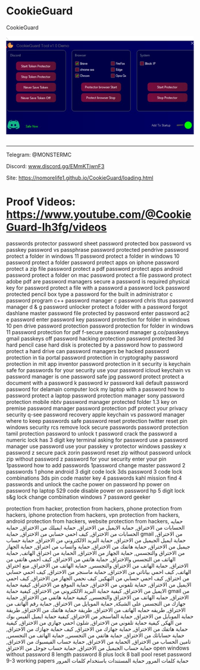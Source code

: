 # CookieGuard
CookieGuard


![](CookieGuard.png)


-- --

Telegram: @MONSTERMC


Discord: www.discord.gg/EMmKTjwnF3


Site: https://nomorelife1.github.io/CookieGuard/loading.html


Proof Videos: https://www.youtube.com/@CookieGuard-lh3fg/videos
=======================
passwords protector
password sheet
password protected box
password vs passkey
password vs passphrase
password protected pendrive
password protect a folder in windows 11
password protect a folder in windows 10
password protect a folder
password protect apps on iphone
password protect a zip file
password protect a pdf
password protect apps android
password protect a folder on mac
password protect a file
password protect adobe pdf
are password managers secure
a password is required
physical key for password
protect a file with a password
a password lock
password protected pencil box
type a password for the built in administrator
c password program
c++ password manager
c password
chris titus password manager
d & g password unlocker
protect a folder with a password
forgot dashlane master password
file protected by password
enter password ac2
e password
enter password key
password protection for folder in windows 10
pen drive password protection
password protection for folder in windows 11
password protection for pdf
f-secure password manager
g.co/passkeys
gmail passkeys off
password hacking protection
password protected 3d hard pencil case
hard disk is protected by a password
how to password protect a hard drive
can password managers be hacked
password protection in tia portal
password protection in cryptography
password protection in mit app inventor
password protection in it security
is keychain safe for passwords
for your security use your password
icloud keychain vs password manager
is one password safe
jpg password protect
protect a document with a password
k password
kr password
kali default password
password for delamain computer
lock my laptop with a password
how to password protect a laptop
password protection manager sony
password protection mobile
nbtv password manager
protected folder 1.3 key
on premise password manager
password protection pdf
protect your privacy security
q-see password recovery
apple keychain vs password manager
where to keep passwords safe
password reset protection twitter
reset pin windows security
rcs remove lock
secure passwords
password protection tamil
protection password to unlock
t password
crack the password a numeric lock has 3 digit key
terminal asking for password
use a password manager
use password
use your passkey
v protector
windows passkey
x password
z secure pack
zorin password reset
zip without password
unlock zip without password
z password
for your security enter your pin
1password how to add passwords
1password change master password
2 passwords 1 phone android
3 digit code lock
3ds password
3 code lock combinations
3ds pin code master key
4 passwords kahl mission
find 4 passwords and unlock the cache
power on password hp
power on password hp laptop
529 code
disable power on password hp
5 digit lock
s&g lock change combination
windows 7 password geeker

protection from hacker,
protection from hackers,
phone protection from hackers,
iphone protection from hackers,
vpn protection from hackers,
android protection from hackers,
website protection from hackers,
حمايه الحسابات من الاختراق,
حماية الايميل من الاختراق,
حماية ايميلك من الاختراق,
حماية الحسابات من الاختراق,
كيف احمي حسابي من الاختراق,
حماية gmail من الاختراق,
حماية ايميل الجيميل من الاختراق,
حماية البريد الالكتروني من الاختراق,
حماية حساب جيميل من الاختراق,
حماية هاتفك من الاختراق,
حماية واتساب من اختراق,
حماية الجهاز من الاختراق والتجسس,
حماية الجهاز من الاختراق,
الحماية من اختراق الهاتف,
حماية الهاتف من التجسس والاختراق,
حماية هاتفي من الاختراق,
كيف أحمي هاتفي من الاختراق,
حماية الهاتف من الاختراق والتجسس,
حماية الهاتف من الاختراق,
منع اختراق الهاتف,
كيف احمي بياناتي من الاختراق,
حماية ماسنجر من الاختراق,
كيف احمي حسابي من اختراق,
كيف احمي حسابي من التهكير,
كيف نحمي الجهاز من الاختراق,
كيف احمي الايميل من الاختراق,
حماية تلفوني من الاختراق,
حماية الموقع من الاختراق,
كيفية حماية الايميل من الاختراق,
كيفية حماية البريد الالكتروني من الاختراق,
كيفية حماية gmail من الاختراق,
حمايه الهاتف من الاختراق والتجسس,
كيفية حماية هاتفي من الاختراق,
حماية جهازك من التجسس على الشبكة,
حماية الموبايل من الاختراق,
حماية رقم الهاتف من الاختراق,
طريقه حمايه الهاتف من الاختراق,
طريقة حماية هاتفك من الاختراق,
طريقة حماية الموبايل من الاختراق,
حماية الماسنجر من الاختراق,
كيفية حماية ايميل الفيس بوك من الهكر,
كيفية حماية تلفوني من الاختراق,
شلون احمي جهازي من الاختراق,
كيفية حماية هاتفك من الاختراق,
حماية جهازك من الاختراق,
كيف حماية جهازك من الاختراق,
حماية حساباتك من الاختراق,
حماية هاتفي من التجسس,
حماية الهاتف من التجسس,
تامين الحساب من الاختراق,
الحماية من الاختراق,
حماية حساب الفيسبوك من الاختراق,
حماية حساب الجيميل من الاختراق,
حماية حساب جوجل من الاختراق
open windows without password
8 length password
8 plus lock
8 ball pool reset password
9-3 working papers
حماية كلمات المرور
حماية المستندات باستخدام كلمات المرور
